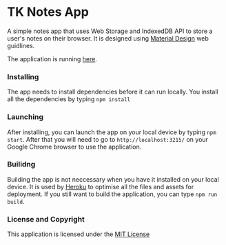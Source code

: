 # TK Notes App

A simple notes app that uses Web Storage and IndexedDB API to store a user's notes on their browser.
It is designed using [Material Design](https://material.io/design) web guidlines.


The application is running [here](https://tk-notes-app.herokuapp.com/).

### Installing
The app needs to install dependencies before it can run locally. You install all the dependencies by typing ``npm install``


### Launching
After installing, you can launch the app on your local device by typing ``npm start``. After that you will need to go to ``http://localhost:3215/`` on your Google Chrome browser to use the application.


### Builidng
Building the app is not neccessary when you have it installed on your local device. It is used by [Heroku](https://www.heroku.com/) to optimise all the
files and assets for deployment. If you still want to build the application, you can type ``npm run build``.


### License and Copyright

This application is licensed under the [MIT License](LICENSE)
